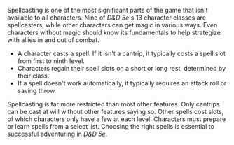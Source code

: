 Spellcasting is one of the most significant parts of the game that isn't available to all characters. Nine of _D&D 5e_'s 13 character classes are spellcasters, while other characters can get magic in various ways. Even characters without magic should know its fundamentals to help strategize with allies in and out of combat.

- A character casts a spell. If it isn't a cantrip, it typically costs a spell slot from first to ninth level.
- Characters regain their spell slots on a short or long rest, determined by their class.
- If a spell doesn't work automatically, it typically requires an attack roll or saving throw.

Spellcasting is far more restricted than most other features. Only cantrips can be cast at will without other features saying so. Other spells cost slots, of which characters only have a few at each level. Characters must prepare or learn spells from a select list. Choosing the right spells is essential to successful adventuring in _D&D 5e_.